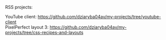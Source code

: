 RSS projects:  
  
YouTube client:
https://github.com/dziaryba04av/my-projects/tree/youtube-client  
PixelPerfect layout 3:
https://github.com/dziaryba04av/my-projects/tree/css-recipes-and-layouts

